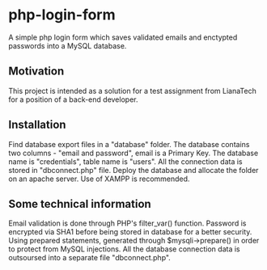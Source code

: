 # php-login-form
A simple php login form which saves validated emails and enctypted passwords into a MySQL database.

## Motivation
This project is intended as a solution for a test assignment from LianaTech for a position of a back-end developer.

## Installation
Find database export files in a "database" folder. The database contains two columns - "email and password", email is a Primary Key.
The database name is "credentials", table name is "users". All the connection data is stored in "dbconnect.php" file. Deploy the database and allocate the folder on an apache server. Use of XAMPP is recommended.

## Some technical information
Email validation is done through PHP's filter_var() function. Password is encrypted via SHA1 before being stored in database for a better security. Using prepared statements, generated through $mysqli->prepare() in order to protect from MySQL injections. 
All the database connection data is outsoursed into a separate file "dbconnect.php".
